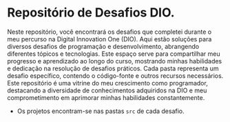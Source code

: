 # Repositório de Desafios DIO.

Neste repositório, você encontrará os desafios que completei durante o meu percurso na Digital Innovation One (DIO). Aqui estão soluções para diversos desafios de programação e desenvolvimento, abrangendo diferentes tópicos e tecnologias. Este espaço serve para compartilhar meu progresso e aprendizado ao longo do curso, mostrando minhas habilidades e dedicação na resolução de desafios práticos. Cada pasta representa um desafio específico, contendo o código-fonte e outros recursos necessários. Este repositório é uma vitrine do meu crescimento como programador, destacando a diversidade de conhecimentos adquiridos na DIO e meu comprometimento em aprimorar minhas habilidades constantemente.

* Os projetos encontram-se nas pastas `src` de cada desafio.
